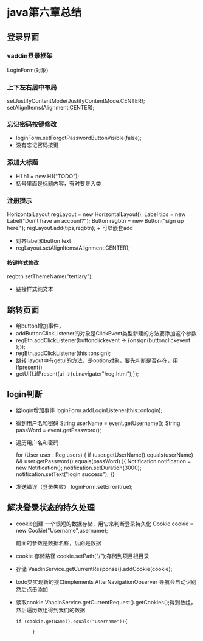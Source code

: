 # java第六章总结
## 登录界面
### vaddin登录框架
 LoginForm(对象)
### 上下左右居中布局
setJustifyContentMode(JustifyContentMode.CENTER);
        setAlignItems(Alignment.CENTER);
### 忘记密码按键修改
 +   loginForm.setForgotPasswordButtonVisible(false);
+ 没有忘记密码按键
### 添加大标题
 + H1 h1 = new H1("TODO");
 + 括号里面是标题内容，有时要导入类
### 注册提示
HorizontalLayout regLayout = new HorizontalLayout();
        Label tips = new Label("Don't have an account?");
        Button regbtn = new Button("sign up here.");
        regLayout.add(tips,regbtn);
        + 可以嵌套add
+ 对齐label和button text
+ regLayout.setAlignItems(Alignment.CENTER);
#### 按键样式修改
regbtn.setThemeName("tertiary");
+ 链接样式纯文本
## 跳转页面
+ 给button增加事件，
+ addButtonClickListener的对象是ClickEvent类型新建的方法要添加这个参数
+   regBtn.addClickListener(buttonclickevent -> {onsign(buttonclickevent );});
+   regBtn.addClickListener(this::onsign);
+ 跳转
layout中有getui的方法，是option对象，要先判断是否存在，用ifpresent()
+ getUI().ifPresent(ui ->{ui.navigate("/reg.html");});
## login判断
+ 给login增加事件
loginForm.addLoginListener(this::onlogin);
+ 得到用户名和密码
String userName = event.getUsername();
        String passWord = event.getPassword();
+ 遍历用户名和密码
    
     for (User user : Reg.users) {
     if (user.getUserName().equals(userName) && user.getPassword().equals(passWord) ){
     Notification notification = new Notification();
     notification.setDuration(3000);
     notification.setText("login success");
     }}    


+ 发送错误（登录失败）
  loginForm.setError(true);
## 解决登录状态的持久处理
+ cookie创建
一个很短的数据存储，用它来判断登录持久化
Cookie cookie = new Cookie("Username",username);
    
    前面的参数是数据名称，后面是数据

+ cookie 存储路径
cookie.setPath("/");存储到项目根目录
+ 存储
VaadinService.getCurrentResponse().addCookie(cookie);
+ todo类实现新的接口implements AfterNavigationObserver
导航会自动识别然后点击添加

+ 读取cookie
 VaadinService.getCurrentRequest().getCookies();得到数组，然后遍历数组得到我们的数据
      
      if (cookie.getName().equals("username")){
                
            }

    




